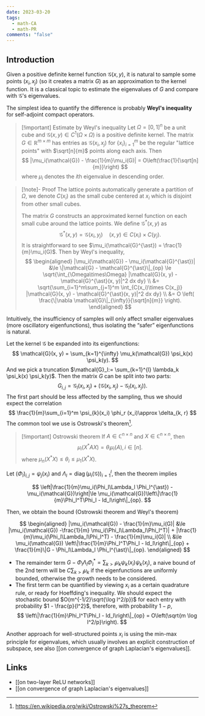 ```yaml
---
date: 2023-03-20
tags:
  - math-CA
  - math-PR
comments: "false"
---
```

## Introduction

Given a positive definite kernel function $\mathcal{G}(x, y)$, it is natural to sample some points $(x_i, x_j)$ (so it creates a matrix $G$) as an approximation to the kernel function. It is a classical topic to estimate the eigenvalues of $G$ and compare with $\mathcal{G}$'s eigenvalues. 

The simplest idea to quantify the difference is probably **Weyl's inequality** for self-adjoint compact operators.  

>[!important] Estimate by Weyl's inequality 
>Let $\Omega=[0, 1]^n$ be a unit cube and $\mathcal{G}(x, y)\in C^1(\Omega\times \Omega)$ is a positive definite kernel. The matrix $G\in \mathbb{R}^{m\times m}$ has entries as $\mathcal{G}(x_i, x_j)$ for $\{x_i\}_{i=1}^m$ be the regular "lattice points" with $\sqrt[n]{m}$ points along each axis. Then 
>$$
>|\mu_i(\mathcal{G}) - \frac{1}{m}\mu_i(G)| = O\left(\frac{1}{\sqrt[n]{m}}\right)
>$$
>where $\mu_i$ denotes the $i$th eigenvalue in descending order.
>

>[!note]- Proof
> The lattice points automatically generate a partition of $\Omega$, we denote $C(x_i)$ as the small cube centered at $x_i$ which is disjoint from other small cubes. 
> 
> The matrix $G$ constructs an approximated kernel function on each small cube around the lattice points. We define $\mathcal{G}^{\ast}(x, y)$ as
>$$
>\mathcal{G}^{\ast}(x, y) = \mathcal{G}(x_i, y_j)\quad (x, y)\in C(x_i)\times C(y_j).
>$$
>It is straightforward to see $\mu_i(\mathcal{G}^{\ast}) = \frac{1}{m}\mu_i(G)$.  Then by Weyl's inequality, 
>$$
>\begin{aligned}
>|\mu_i(\mathcal{G}) - \mu_i(\mathcal{G}^{\ast})| &\le \|\mathcal{G} - \mathcal{G}^{\ast}\|_{op} \le \sqrt{\int_{\Omega\times\Omega} |\mathcal{G}(x, y) - \mathcal{G}^{\ast}(x, y)|^2 dx dy} \\
>&= \sqrt{\sum_{i=1}^m\sum_{j=1}^m \int_{C(x_i)\times C(x_j)} |\mathcal{G}(x, y) - \mathcal{G}^{\ast}(x, y)|^2 dx dy} \\
>&= O \left( \frac{\|\nabla \mathcal{G}\|_{\infty}}{\sqrt[n]{m}} \right). 
>\end{aligned}
>$$

Intuitively, the insufficiency of samples will only affect smaller eigenvalues (more oscillatory eigenfunctions), thus isolating the “safer” eigenfunctions is natural.

Let the kernel $\mathcal{G}$ be expanded into its eigenfunctions:
$$
\mathcal{G}(x, y) = \sum_{k=1}^{\infty} \mu_k(\mathcal{G}) \psi_k(x) \psi_k(y).
$$
And we pick a truncation $\mathcal{G}_l:= \sum_{k=1}^{l} \lambda_k \psi_k(x) \psi_k(y)$. Then the matrix $G$ can be split into two parts: 
$$
G_{i, j} = \mathcal{G}_l(x_i, x_j) + (\mathcal{G}(x_i, x_j) - \mathcal{G}_l(x_i, x_j)).
$$
The first part should be less affected by the sampling, thus we should expect the correlation   
$$
\frac{1}{m}\sum_{i=1}^m \psi_{k}(x_i) \phi_r (x_i)\approx \delta_{k, r}
$$
The common tool we use is Ostrowski's theorem[^2].

>[!important] Ostrowski theorem
>If $A\in \mathbb{C}^{n\times n}$ and $X\in\mathbb{C}^{n\times n}$, then 
>$$
>\mu_i(X^{\ast}A X) = \theta_i \mu_i(A), i\in [n].
>$$
>where $\mu_n(X^{\ast} X) \le \theta_i \le \mu_1(X^{\ast}X)$. 

Let $(\Phi_l)_{i,j} = \psi_{j}(x_i)$ and $\Lambda_l = \operatorname{diag}(\mu_i(\mathcal{G}))_{i=1}^l$, then the theorem implies

$$
\left|\frac{1}{m}\mu_i(\Phi_l\Lambda_l \Phi_l^{\ast}) - \mu_i(\mathcal{G})\right|\le \mu_i(\mathcal{G})\left\|\frac{1}{m}\Phi_l^T\Phi_l - Id_l\right\|_{op}.
$$
 
Then, we obtain the bound (Ostrowski theorem and Weyl's theorem)

$$
\begin{aligned}
|\mu_i(\mathcal{G}) - \frac{1}{m}\mu_i(G)| &\le |\mu_i(\mathcal{G}) -\frac{1}{m} \mu_i(\Phi_l\Lambda_l\Phi_l^T)| + |\frac{1}{m}\mu_i(\Phi_l\Lambda_l\Phi_l^T) - \frac{1}{m}\mu_i(G)| \\
&\le \mu_i(\mathcal{G}) \left\|\frac{1}{m}\Phi_l^T\Phi_l - Id_l\right\|_{op} + \frac{1}{m}\|G - \Phi_l\Lambda_l \Phi_l^{\ast}\|_{op}.
\end{aligned}
$$
- The remainder term $G - \Phi_l\Lambda_l \Phi_l^{\ast} = \sum_{k > l} \mu_k \psi_k(x_i)\psi_k(x_j)$, a naive bound of the 2nd term will be $C \sum_{k > l} \mu_k$ if the eigenfunctions are uniformly bounded, otherwise the growth needs to be considered. 
- The first term can be quantified by viewing $x_i$ as a certain quadrature rule, or ready for Hoeffding's inequality. We should expect the stochastic bound $O(m^{-1/2}\sqrt{\log l^2/p})$ for each entry with probability $1 - \frac{p}{l^2}$, therefore, with probability $1 - p$,
  $$
   \left\|\frac{1}{m}\Phi_l^T\Phi_l - Id_l\right\|_{op} = O\left(\sqrt{m \log l^2/p}\right).
   $$

Another approach for well-structured points $x_i$ is using the min-max principle for eigenvalues, which usually involves an explicit construction of subspace, see also [[on convergence of graph Laplacian's eigenvalues]].
## Links
- [[on two-layer ReLU networks]]
- [[on convergence of graph Laplacian's eigenvalues]]

[^1]: Widom, Harold. "On the eigenvalues of certain Hermitian operators." _Transactions of the American Mathematical Society_ 88.2 (1958): 491-522.

[^2]: https://en.wikipedia.org/wiki/Ostrowski%27s_theorem
